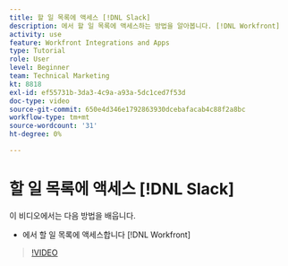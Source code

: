 ```yaml
---
title: 할 일 목록에 액세스 [!DNL Slack]
description: 에서 할 일 목록에 액세스하는 방법을 알아봅니다. [!DNL Workfront]
activity: use
feature: Workfront Integrations and Apps
type: Tutorial
role: User
level: Beginner
team: Technical Marketing
kt: 8818
exl-id: ef55731b-3da3-4c9a-a93a-5dc1ced7f53d
doc-type: video
source-git-commit: 650e4d346e1792863930dcebafacab4c88f2a8bc
workflow-type: tm+mt
source-wordcount: '31'
ht-degree: 0%

---
```


# 할 일 목록에 액세스 [!DNL Slack]

이 비디오에서는 다음 방법을 배웁니다.

* 에서 할 일 목록에 액세스합니다 [!DNL Workfront]

>[!VIDEO](https://video.tv.adobe.com/v/335118/?quality=12&learn=on)
